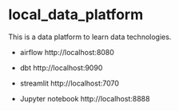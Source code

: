 # local_data_platform
This is a data platform to learn data technologies.

- airflow
http://localhost:8080

- dbt
http://localhost:9090

- streamlit
http://localhost:7070

- Jupyter notebook
http://localhost:8888
